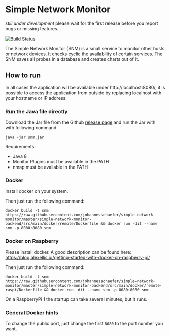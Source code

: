 # Simple Network Monitor

*still under development* please wait for the first release before you report bugs or missing features.

[![Build Status](https://travis-ci.org/johannesschaefer/simple-network-monitor.svg?branch=master)](https://travis-ci.org/johannesschaefer/simple-network-monitor)

The Simple Network Monitor (SNM) is a small service to monitor other hosts or network devices. It checks cyclic the availability of certain services. The SNM saves all probes in a database and creates charts out of it.

## How to run

In all cases the application will be available under http://localhost:8080/, it is possible to access the application from outside by replacing localhost with your hostname or IP address.

### Run the Java file directly

Download the Jar file from the Github [release page](https://github.com/johannesschaefer/simple-network-monitor/releases) and run the Jar with with following command.

```
java -jar snm.jar
```

Requirements:
* Java 8
* Monitor Plugins must be available in the PATH
* nmap must be available in the PATH

### Docker

Install docker on your system.

Then just run the following command:

```
docker build -t snm https://raw.githubusercontent.com/johannesschaefer/simple-network-monitor/master/simple-network-monitor-backend/src/main/docker/remote/Dockerfile && docker run -dit --name snm -p 8080:8080 snm
```

### Docker on Raspberry

Please install docker. A good description can be found here: https://blog.alexellis.io/getting-started-with-docker-on-raspberry-pi/

Then just run the following command:

```
docker build -t snm https://raw.githubusercontent.com/johannesschaefer/simple-network-monitor/master/simple-network-monitor-backend/src/main/docker/remote-raspi/Dockerfile && docker run -dit --name snm -p 8080:8080 snm
```

On a RaspberryPi 1 the startup can take several minutes, but it runs.

### General Docker hints

To change the public port, just change the first `8080` to the port number you want.
